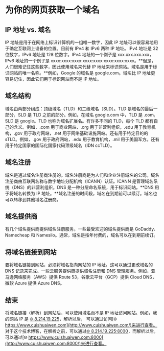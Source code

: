 # 为你的网页获取一个域名

## IP 地址 vs. 域名

IP 地址是用于在网络上标识计算机的一组唯一数字，因此 IP 地址可以很容易地用于确定互联网上设备的位置。目前有 IPv4 和 IPv6 两种 IP 地址。IPv4 地址是 32 位数字，IPv6 地址是 128 位数字。IPv4 地址的一个例子是 xxx.xxx.xxx.xxx，IPv6 地址的一个例子是 xxxx:xxxx:xxxx:xxxx:xxxx:xxxx:xxxx:xxxx。**但是，人们很难记住这些数字，因此使用域名来代替 IP 地址来标识网站。域名是用于标识网站的唯一名称。**例如，Google 的域名是 google.com。域名比 IP 地址更容易记住，因此它们用于标识网站而不是 IP 地址。

## 域名结构

域名由两部分组成：顶级域名（TLD）和二级域名（SLD）。TLD 是域名的最后一部分，SLD 是 TLD 之前的部分。例如，在域名 google.com 中，TLD 是 .com，SLD 是 google。TLD 也称为域名扩展名。有许多不同的 TLD，每个 TLD 都有自己的含义。例如，.com 用于商业网站，.org 用于非营利组织，.edu 用于教育机构，.gov 用于政府网站，.net 用于网络基础设施网站。还有用于特定目的的 sTLD。例如，.gov 用于政府网站，.edu 用于教育机构，.mil 用于美国军方。还有用于特定国家的国际化国家代码顶级域名（IDN ccTLD）。

## 域名注册

域名是通过域名注册商注册的。域名注册商是为人们和企业注册域名的公司。域名注册商由互联网名称与数字地址分配机构（ICANN）认证。ICANN 是管理域名系统（DNS）的非营利组织。DNS 是一种分层命名系统，用于标识网站。**DNS 用于将域名转换为 IP 地址。**域名注册的时间段，域名在到期前可以续订。域名也可以转移到其他域名注册商。

## 域名提供商

有几个域名提供商提供域名注册服务。一些最受欢迎的域名提供商是 GoDaddy、Namecheap 和 Namesilo。通常，域名是按年付费的，域名可以在到期前续订。

## 将域名链接到网站

要将域名链接到网站，必须将域名指向网站的 IP 地址。这可以通过更改域名的 DNS 记录来完成。一些云服务提供商提供域名注册和 DNS 管理服务。例如，亚马逊网络服务（AWS）提供 Route 53，谷歌云平台（GCP）提供 Cloud DNS，微软 Azure 提供 Azure DNS。

## 结束

将域名链接（解析）到网站后，可以使用域名而不是 IP 地址访问网站。例如，我的网站 IP 是 [🌐 8.214.19.225](http://8.214.19.225/)，解析以后， 可以通过访问[🌐 https://www.cuishuaiwen.com](http://www.cuishuaiwen.com/)来进行查看。 对于这个技术博客，在解析之前，可以通过[🌐 8.214.19.225:8000](http://8.214.19.225:8000/)，而解析以后，可以通过[🌐 https://www.cuishuaiwen.com:8000](http://www.cuishuaiwen.com:8000/)来进行查看。